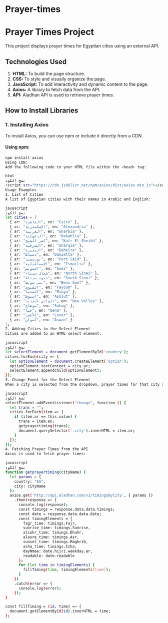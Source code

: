 # Prayer-times
# Prayer Times Project

This project displays prayer times for Egyptian cities using an external API.

## Technologies Used

1. **HTML:** To build the page structure.
2. **CSS:** To style and visually organize the page.
3. **JavaScript:** To add interactivity and dynamic content to the page.
4. **Axios:** A library to fetch data from the API.
5. **API:** Aladhan API is used to retrieve prayer times.

## How to Install Libraries

### 1. Installing Axios
To install Axios, you can use npm or include it directly from a CDN.

#### Using npm:
```bash
npm install axios
Using CDN:
Add the following code to your HTML file within the <head> tag:

html
نسخ الكود
<script src="https://cdn.jsdelivr.net/npm/axios/dist/axios.min.js"></script>
Usage Examples
1. List of Cities
A list of Egyptian cities with their names in Arabic and English:

javascript
نسخ الكود
let cities = [
  { ar: "القاهرة", en: "Cairo" },
  { ar: "الإسكندرية", en: "Alexandria" },
  { ar: "الغربية", en: "Gharbia" },
  { ar: "الدقهلية", en: "Dakahlia" },
  { ar: "كفر الشيخ", en: "Kafr El-Sheikh" },
  { ar: "الشرقية", en: "Sharqia" },
  { ar: "البحيرة", en: "Beheira" },
  { ar: "دمياط", en: "Damietta" },
  { ar: "بورسعيد", en: "Port Said" },
  { ar: "الإسماعيلية", en: "Ismailia" },
  { ar: "السويس", en: "Suez" },
  { ar: "شمال سيناء", en: "North Sinai" },
  { ar: "جنوب سيناء", en: "South Sinai" },
  { ar: "بني سويف", en: "Beni Suef" },
  { ar: "الفيوم", en: "Fayoum" },
  { ar: "المنيا", en: "Minya" },
  { ar: "أسيوط", en: "Assiut" },
  { ar: "الوادي الجديد", en: "New Valley" },
  { ar: "سوهاج", en: "Sohag" },
  { ar: "قنا", en: "Qena" },
  { ar: "الأقصر", en: "Luxor" },
  { ar: "أسوان", en: "Aswan" }
];
2. Adding Cities to the Select Element
Cities are added to an HTML select element:

javascript
نسخ الكود
let selectElement = document.getElementById('country');
cities.forEach(city => {
  let optionElement = document.createElement('option');
  optionElement.textContent = city.ar;
  selectElement.appendChild(optionElement);
});
3. Change Event for the Select Element
When a city is selected from the dropdown, prayer times for that city are fetched:

javascript
نسخ الكود
selectElement.addEventListener("change", function () {
  let trans = "";
  cities.forEach(item => {
    if (item.ar == this.value) {
      trans = item.en;
      getprayertiming(trans);
      document.querySelector('.city').innerHTML = item.ar;
    }
  });
});
4. Fetching Prayer Times from the API
Axios is used to fetch prayer times:

javascript
نسخ الكود
function getprayertiming(cityName) {
  let params = {
    country: "EG",
    city: cityName
  };
  axios.get('http://api.aladhan.com/v1/timingsByCity', { params })
    .then(response => {
      console.log(response);
      const timings = response.data.data.timings;
      const date = response.data.data.date;
      const timingElements = {
        fagr_time: timings.Fajr,
        sunrise_time: timings.Sunrise,
        alzohr_time: timings.Dhuhr,
        alasre_time: timings.Asr,
        sunset_time: timings.Maghrib,
        asha_time: timings.Isha,
        dayNmae: date.hijri.weekday.ar,
        readable: date.readable
      };
      for (let time in timingElements) {
        fillTiming(time, timingElements[time]);
      }
    })
    .catch(error => {
      console.log(error);
    });
}

const fillTiming = (id, time) => {
  document.getElementById(id).innerHTML = time;
};

